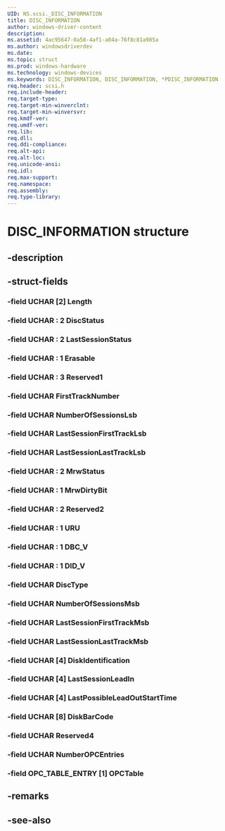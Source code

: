 ```yaml
---
UID: NS.scsi._DISC_INFORMATION
title: DISC_INFORMATION
author: windows-driver-content
description: 
ms.assetid: 4ac95647-0a58-4af1-a04a-76f8c81a985a
ms.author: windowsdriverdev
ms.date: 
ms.topic: struct
ms.prod: windows-hardware
ms.technology: windows-devices
ms.keywords: DISC_INFORMATION, DISC_INFORMATION, *PDISC_INFORMATION
req.header: scsi.h
req.include-header:
req.target-type:
req.target-min-winverclnt:
req.target-min-winversvr:
req.kmdf-ver:
req.umdf-ver:
req.lib:
req.dll:
req.ddi-compliance:
req.alt-api:
req.alt-loc:
req.unicode-ansi:
req.idl:
req.max-support:
req.namespace:
req.assembly:
req.type-library:
---
```


# DISC_INFORMATION structure

## -description



## -struct-fields

### -field UCHAR [2] Length			
 	
### -field UCHAR  : 2 DiscStatus			
 	
### -field UCHAR  : 2 LastSessionStatus			
 	
### -field UCHAR  : 1 Erasable			
 	
### -field UCHAR  : 3 Reserved1			
 	
### -field UCHAR FirstTrackNumber			
 	
### -field UCHAR NumberOfSessionsLsb			
 	
### -field UCHAR LastSessionFirstTrackLsb			
 	
### -field UCHAR LastSessionLastTrackLsb			
 	
### -field UCHAR  : 2 MrwStatus			
 	
### -field UCHAR  : 1 MrwDirtyBit			
 	
### -field UCHAR  : 2 Reserved2			
 	
### -field UCHAR  : 1 URU			
 	
### -field UCHAR  : 1 DBC_V			
 	
### -field UCHAR  : 1 DID_V			
 	
### -field UCHAR DiscType			
 	
### -field UCHAR NumberOfSessionsMsb			
 	
### -field UCHAR LastSessionFirstTrackMsb			
 	
### -field UCHAR LastSessionLastTrackMsb			
 	
### -field UCHAR [4] DiskIdentification			
 	
### -field UCHAR [4] LastSessionLeadIn			
 	
### -field UCHAR [4] LastPossibleLeadOutStartTime			
 	
### -field UCHAR [8] DiskBarCode			
 	
### -field UCHAR Reserved4			
 	
### -field UCHAR NumberOPCEntries			
 	
### -field OPC_TABLE_ENTRY [1] OPCTable			
 	
## -remarks

## -see-also